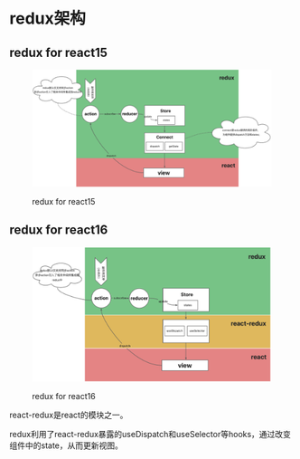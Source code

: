 # redux架构



## redux for react15

<figure><img src="../.gitbook/assets/yuque_diagram2.jpg" alt=""><figcaption><p>redux for react15</p></figcaption></figure>

## redux for react16

<figure><img src="../.gitbook/assets/yuque_diagram (2).jpg" alt=""><figcaption><p>redux for react16</p></figcaption></figure>

react-redux是react的模块之一。

redux利用了react-redux暴露的useDispatch和useSelector等hooks，通过改变组件中的state，从而更新视图。
